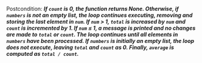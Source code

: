 Postcondition: ***If `count` is 0, the function returns None. Otherwise, if `numbers` is not an empty list, the loop continues executing, removing and storing the last element in `num`. If `num` > 1, `total` is increased by `num` and `count` is incremented by 1. If `num` ≤ 1, a message is printed and no changes are made to `total` or `count`. The loop continues until all elements in `numbers` have been processed. If `numbers` is initially an empty list, the loop does not execute, leaving `total` and `count` as 0. Finally, `average` is computed as `total / count`.***